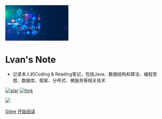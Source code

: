 <img width="200px"  bor src="img.jpg">

# Lvan's Note

- 记录本人的Coding & Reading笔记，包括Java、数据结构和算法、编程思想、数据库、框架、分布式、微服务等相关技术

[![star](https://gitee.com/lvanliu/lvan-note/badge/star.svg?theme=dark)](https://gitee.com/lvanliu/lvan-note)
[![fork](https://gitee.com/lvanliu/lvan-note/badge/fork.svg?theme=dark)](https://gitee.com/lvanliu/lvan-note)

[![](https://img.shields.io/badge/Author-Lvan-orange.svg)](https://gitee.com/lvanliu/lvan-note)

[Gitee](<https://gitee.com/lvanliu/lvan-note.git>)
[开始阅读](README.md)